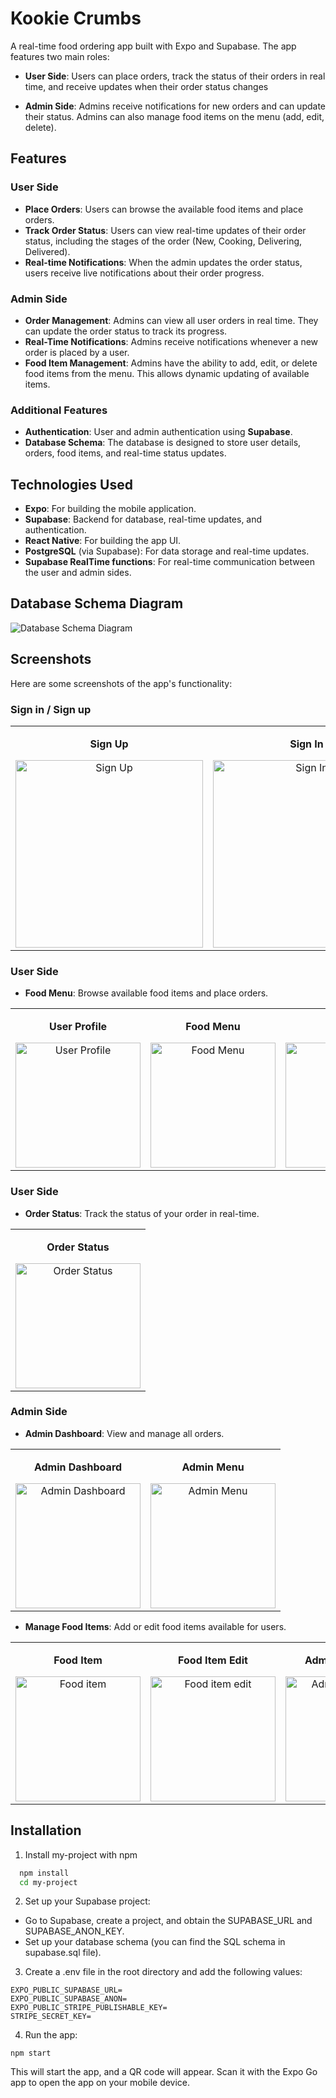 
# Kookie Crumbs

A real-time food ordering app built with Expo and Supabase. The app features two main roles:

- **User Side**: Users can place orders, track the status of their orders in real time, and receive updates when their order status changes

- **Admin Side**: Admins receive notifications for new orders and can update their status. Admins can also manage food items on the menu (add, edit, delete).




## Features


### User Side
- **Place Orders**: Users can browse the available food items and place orders.
- **Track Order Status**: Users can view real-time updates of their order status, including the stages of the order (New, Cooking, Delivering, Delivered).
- **Real-time Notifications**: When the admin updates the order status, users receive live notifications about their order progress.

### Admin Side
- **Order Management**: Admins can view all user orders in real time. They can update the order status to track its progress.
- **Real-Time Notifications**: Admins receive notifications whenever a new order is placed by a user.
- **Food Item Management**: Admins have the ability to add, edit, or delete food items from the menu. This allows dynamic updating of available items.

### Additional Features
- **Authentication**: User and admin authentication using **Supabase**.
- **Database Schema**: The database is designed to store user details, orders, food items, and real-time status updates.


## Technologies Used
- **Expo**: For building the mobile application.
- **Supabase**: Backend for database, real-time updates, and authentication.
- **React Native**: For building the app UI.
- **PostgreSQL** (via Supabase): For data storage and real-time updates.
- **Supabase RealTime functions**: For real-time communication between the user and admin sides.



## Database Schema Diagram

![Database Schema Diagram](./images/database%20schema.jpg)


## Screenshots

Here are some screenshots of the app's functionality:


### Sign in / Sign up

<table>
  <tr>
    <td align="center">
      <p><strong>Sign Up</strong></p>
      <img src="./images/sign%20up%20screen.jpg" alt="Sign Up" width="300"/>
    </td>
    <td align="center">
      <p><strong>Sign In</strong></p>
      <img src="./images/sign%20in%20screen.jpg" alt="Sign In" width="300"/>
    </td>
  </tr>
</table>



### User Side
- **Food Menu**: Browse available food items and place orders.
<table>
  <tr>
    <td align="center">
      <p><strong>User Profile</strong></p>
      <img src="./images/user%20profile.jpg" alt="User Profile" width="200"/>
    </td>
    <td align="center">
      <p><strong>Food Menu</strong></p>
      <img src="./images/Menu%20screen.jpg" alt="Food Menu" width="200"/>
    </td>
    <td align="center">
      <p><strong>Item</strong></p>
      <img src="./images/user%20item%20screen.jpg" alt="Item" width="200"/>
    </td>
    <td align="center">
      <p><strong>Cart</strong></p>
      <img src="./images/user%20cart.jpg" alt="Cart" width="200"/>
    </td>
  </tr>
</table>


### User Side
- **Order Status**: Track the status of your order in real-time.

<table>
  <tr>
    <td align="center">
      <p><strong>Order Status</strong></p>
      <img src="./images/user%20ordered.jpg" alt="Order Status" width="200"/>
    </td>
  </tr>
</table>

### Admin Side
- **Admin Dashboard**: View and manage all orders.

<table>
  <tr>
    <td align="center">
      <p><strong>Admin Dashboard</strong></p>
      <img src="./images/admin%20screen.jpg" alt="Admin Dashboard" width="200"/>
    </td>
    <td align="center">
      <p><strong>Admin Menu</strong></p>
      <img src="./images/admin%20menu.jpg" alt="Admin Menu" width="200"/>
    </td>
  </tr>
</table>

- **Manage Food Items**: Add or edit food items available for users.

<table>
  <tr>
    <td align="center">
      <p><strong>Food Item</strong></p>
      <img src="./images/admin%20edit%20order.jpg" alt="Food item" width="200"/>
    </td>
    <td align="center">
      <p><strong>Food Item Edit</strong></p>
      <img src="./images/admin%20order%20update.jpg" alt="Food item edit" width="200"/>
    </td>
    <td align="center">
      <p><strong>Admin Order Side</strong></p>
      <img src="./images/admin%20order%20side.jpg" alt="Admin Order Side" width="200"/>
    </td>
    <td align="center">
      <p><strong>Admin Order Status</strong></p>
      <img src="./images/admin%20order%20status.jpg" alt="Admin order status" width="200"/>
    </td>
    <td>
      <p><strong>Realtime Order</strong></p>
      <video>
    </td>
  </tr>
</table>

## Installation

 1. Install my-project with npm

```bash
  npm install 
  cd my-project
```

2. Set up your Supabase project:

- Go to Supabase, create a project, and obtain the SUPABASE_URL and SUPABASE_ANON_KEY.
- Set up your database schema (you can find the SQL schema in supabase.sql file).

3. Create a .env file in the root directory and add the following values:
```
EXPO_PUBLIC_SUPABASE_URL=
EXPO_PUBLIC_SUPABASE_ANON=
EXPO_PUBLIC_STRIPE_PUBLISHABLE_KEY=
STRIPE_SECRET_KEY=

```

4. Run the app:

```
npm start
```

This will start the app, and a QR code will appear. Scan it with the Expo Go app to open the app on your mobile device.


    
